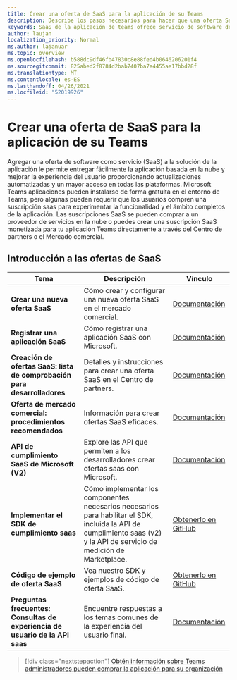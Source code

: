```yaml
---
title: Crear una oferta de SaaS para la aplicación de su Teams
description: Describe los pasos necesarios para hacer que una oferta SaaS forma parte de una experiencia de aplicación Teams de terceros
keywords: SaaS de la aplicación de teams ofrece servicio de software de marketplace del centro de partners
author: laujan
localization_priority: Normal
ms.author: lajanuar
ms.topic: overview
ms.openlocfilehash: b588dc9df46fb47830c8e88fed4b0646206201f4
ms.sourcegitcommit: 825abed2f8784d2bab7407ba7a4455ae17bbd28f
ms.translationtype: MT
ms.contentlocale: es-ES
ms.lasthandoff: 04/26/2021
ms.locfileid: "52019926"
---
```

# <a name="create-a-saas-offer-for-your-teams-app"></a>Crear una oferta de SaaS para la aplicación de su Teams

Agregar una oferta de software como servicio (SaaS) a la solución de la aplicación le permite entregar fácilmente la aplicación basada en la nube y mejorar la experiencia del usuario proporcionando actualizaciones automatizadas y un mayor acceso en todas las plataformas. Microsoft Teams aplicaciones pueden instalarse de forma gratuita en el entorno de Teams, pero algunas pueden requerir que los usuarios compren una suscripción saas para experimentar la funcionalidad y el ámbito completos de la aplicación. Las suscripciones SaaS se pueden comprar a un proveedor de servicios en la nube o puedes crear una suscripción SaaS monetizada para tu aplicación Teams directamente a través del Centro de partners o el Mercado comercial.

## <a name="getting-started-with-saas-offers"></a>Introducción a las ofertas de SaaS

| Tema | Descripción| Vínculo |
|------|-------------|------|
|**Crear una nueva oferta SaaS**|Cómo crear y configurar una nueva oferta SaaS en el mercado comercial.| [Documentación](/azure/marketplace/partner-center-portal/create-new-saas-offer)|
|**Registrar una aplicación SaaS** | Cómo registrar una aplicación SaaS con Microsoft.| [Documentación](/azure/marketplace/partner-center-portal/pc-saas-registration)|
|**Creación de ofertas SaaS: lista de comprobación para desarrolladores**| Detalles y instrucciones para crear una oferta SaaS en el Centro de partners.| [Documentación](/azure/marketplace/partner-center-portal/offer-creation-checklist)|
|**Oferta de mercado comercial: procedimientos recomendados** |Información para crear ofertas SaaS eficaces.|[Documentación](/azure/marketplace/gtm-offer-listing-best-practices)|
|**API de cumplimiento SaaS de Microsoft (V2)** | Explore las API que permiten a los desarrolladores crear ofertas saas con Microsoft.| [Documentación](/azure/marketplace/partner-center-portal/pc-saas-fulfillment-api-v2) |
|**Implementar el SDK de cumplimiento saas**| Cómo implementar los componentes necesarios necesarios para habilitar el SDK, incluida la API de cumplimiento saas (v2) y la API de servicio de medición de Marketplace.| [Obtenerlo en GitHub](https://github.com/Azure/Microsoft-commercial-marketplace-transactable-SaaS-offer-SDK/blob/master/docs/Installation-Instructions.md) |
|**Código de ejemplo de oferta SaaS**| Vea nuestro SDK y ejemplos de código de oferta SaaS.| [Obtenerlo en GitHub](https://github.com/Azure/Microsoft-commercial-marketplace-transactable-SaaS-offer-SDK)|
| **Preguntas frecuentes: Consultas de experiencia de usuario de la API saas** | Encuentre respuestas a los temas comunes de la experiencia del usuario final.| [Documentación](/azure/marketplace/partner-center-portal/saas-fulfillment-apis-faq) |

> [!div class="nextstepaction"]
> [Obtén información sobre Teams administradores pueden comprar la aplicación para su organización](/MicrosoftTeams/purchase-third-party-apps)
